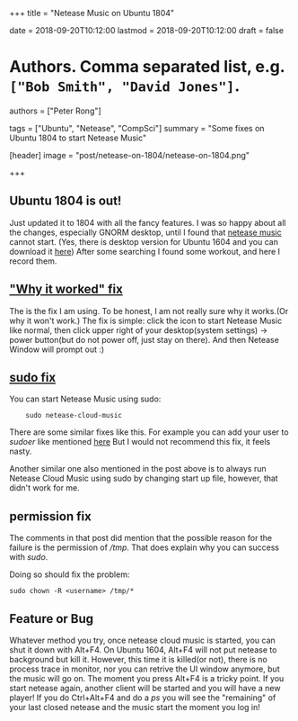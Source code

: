 +++
title = "Netease Music on Ubuntu 1804"

date = 2018-09-20T10:12:00
lastmod = 2018-09-20T10:12:00
draft = false

# Authors. Comma separated list, e.g. `["Bob Smith", "David Jones"]`.
authors = ["Peter Rong"]

tags = ["Ubuntu", "Netease", "CompSci"]
summary = "Some fixes on Ubuntu 1804 to start Netease Music"

[header]
image = "post/netease-on-1804/netease-on-1804.png"

+++

## Ubuntu 1804 is out!

Just updated it to 1804 with all the fancy features.
I was so happy about all the changes, especially GNORM desktop, until I found that [netease music](https://music.163.com/) cannot start.
(Yes, there is desktop version for Ubuntu 1604 and you can download it [here](https://music.163.com/#/download))
After some searching I found some workout, and here I record them.

## ["Why it worked" fix](https://blog.csdn.net/Csdoker/article/details/80462163)

The is the fix I am using.
To be honest, I am not really sure why it works.(Or why it won't work.)
The fix is simple: click the icon to start Netease Music like normal, then click upper right of your desktop(system settings) -> power button(but do not power off, just stay on there). 
And then Netease Window will prompt out :)

## [sudo fix](https://blog.csdn.net/Csdoker/article/details/80462163)

You can start Netease Music using sudo:

```shell
	sudo netease-cloud-music
```

There are some similar fixes like this.
For example you can add your user to _sudoer_ like mentioned [here](https://notes.ijustplay.cn/software/ubuntu-netease-cloud-music.html)
But I would not recommend this fix, it feels nasty.

Another similar one also mentioned in the post above is to always run Netease Cloud Music using sudo by changing start up file, however, that didn't work for me.

## permission fix

The comments in that post did mention that the possible reason for the failure is the permission of _/tmp_. 
That does explain why you can success with _sudo_.

Doing so should fix the problem:

```shell
sudo chown -R <username> /tmp/*
```

## Feature or Bug

Whatever method you try, once netease cloud music is started, you can shut it down with Alt+F4.
On Ubuntu 1604, Alt+F4 will not put netease to background but kill it.
However, this time it is killed(or not), there is no process trace in monitor, nor you can retrive the UI window anymore, but the music will go on.
The moment you press Alt+F4 is a tricky point. 
If you start netease again, another client will be started and you will have a new player!
If you do Ctrl+Alt+F4 and do a _ps_ you will see the "remaining" of your last closed netease and the music start the moment you log in!